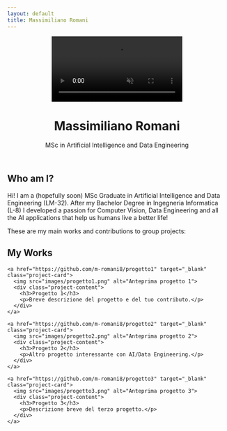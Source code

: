 ```yaml
---
layout: default
title: Massimiliano Romani
---
```


<header>
  <video autoplay muted loop playsinline id="bg-video">
    <source src="background/black-white-network.mp4" type="video/mp4">
    Il tuo browser non supporta i video HTML5.
  </video>
  <div class="content">
    <h1>Massimiliano Romani</h1>
    <p>MSc in Artificial Intelligence and Data Engineering</p>
    <div class="scroll-down" onclick="document.getElementById('about').scrollIntoView({ behavior: 'smooth' });"></div>
  </div>
</header>

<section id="about">
  <h2>Who am I?</h2>
  <p>
    Hi! I am a (hopefully soon) MSc Graduate in Artificial Intelligence and Data Engineering (LM-32). 
    After my Bachelor Degree in Ingegneria Informatica (L-8) I developed a passion for Computer Vision, 
    Data Engineering and all the AI applications that help us humans live a better life!
  </p>
  <p>
    These are my main works and contributions to group projects:
  </p>
</section>
<section id="projects">
  <h2>My Works</h2>
  <div class="projects">

    <a href="https://github.com/m-romani8/progetto1" target="_blank" class="project-card">
      <img src="images/progetto1.png" alt="Anteprima progetto 1">
      <div class="project-content">
        <h3>Progetto 1</h3>
        <p>Breve descrizione del progetto e del tuo contributo.</p>
      </div>
    </a>

    <a href="https://github.com/m-romani8/progetto2" target="_blank" class="project-card">
      <img src="images/progetto2.png" alt="Anteprima progetto 2">
      <div class="project-content">
        <h3>Progetto 2</h3>
        <p>Altro progetto interessante con AI/Data Engineering.</p>
      </div>
    </a>

    <a href="https://github.com/m-romani8/progetto3" target="_blank" class="project-card">
      <img src="images/progetto3.png" alt="Anteprima progetto 3">
      <div class="project-content">
        <h3>Progetto 3</h3>
        <p>Descrizione breve del terzo progetto.</p>
      </div>
    </a>

  </div>
</section>
